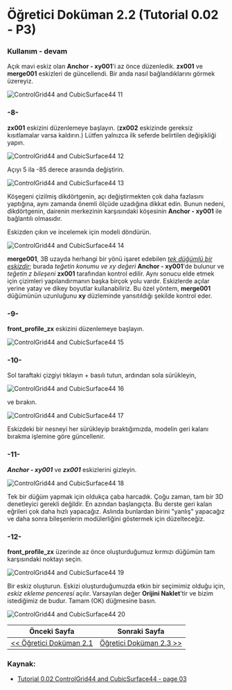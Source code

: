 # Öğretici Doküman 2.2 (Tutorial 0.02 - P3)

### Kullanım - devam

Açık mavi eskiz olan **Anchor - xy001**'i az önce düzenledik. **zx001** ve **merge001** eskizleri de güncellendi. Bir anda nasıl bağlandıklarını görmek üzereyiz.

![ControlGrid44 and CubicSurface44 11](https://raw.githubusercontent.com/edwardvmills/NURBSlib_EVM/master/Tutorial%20Models/ControlGridd44%20and%20CubicSurface44/ControlGrid44%20and%20CubicSurface44%2011.png)

### -8-

**zx001** eskizini düzenlemeye başlayın. (**zx002** eskizinde gereksiz kısıtlamalar varsa kaldırın.) Lütfen yalnızca ilk seferde belirtilen değişikliği yapın.

![ControlGrid44 and CubicSurface44 12](https://raw.githubusercontent.com/edwardvmills/NURBSlib_EVM/master/Tutorial%20Models/ControlGridd44%20and%20CubicSurface44/ControlGrid44%20and%20CubicSurface44%2012.png)

Açıyı 5 ila -85 derece arasında değiştirin.

![ControlGrid44 and CubicSurface44 13](https://raw.githubusercontent.com/edwardvmills/NURBSlib_EVM/master/Tutorial%20Models/ControlGridd44%20and%20CubicSurface44/ControlGrid44%20and%20CubicSurface44%2013.png)

Köşegeni çizilmiş dikdörtgenin, açı değiştirmekten çok daha fazlasını yaptığına, aynı zamanda önemli ölçüde uzadığına dikkat edin. Bunun nedeni, dikdörtgenin, dairenin merkezinin karşısındaki köşesinin **Anchor - xy001** ile bağlantılı olmasıdır.

Eskizden çıkın ve incelemek için modeli döndürün.

![ControlGrid44 and CubicSurface44 14](https://raw.githubusercontent.com/edwardvmills/NURBSlib_EVM/master/Tutorial%20Models/ControlGridd44%20and%20CubicSurface44/ControlGrid44%20and%20CubicSurface44%2014.png)

**merge001**, 3B uzayda herhangi bir yönü işaret edebilen <u>*tek düğümlü bir eskizdir*</u>; burada *teğetin konumu ve xy değeri* **Anchor - xy001**'de bulunur ve *teğetin z bileşeni* **zx001** tarafından kontrol edilir. Aynı sonucu elde etmek için çizimleri yapılandırmanın başka birçok yolu vardır. Eskizlerde açılar yerine yatay ve dikey boyutlar kullanabiliriz. Bu özel yöntem, **merge001** düğümünün uzunluğunu **xy** düzleminde yansıtıldığı şekilde kontrol eder.

### -9-

**front_profile_zx** eskizini düzenlemeye başlayın.

![ControlGrid44 and CubicSurface44 15](https://raw.githubusercontent.com/edwardvmills/NURBSlib_EVM/master/Tutorial%20Models/ControlGridd44%20and%20CubicSurface44/ControlGrid44%20and%20CubicSurface44%2015.png)

### -10-

Sol taraftaki çizgiyi tıklayın + basılı tutun, ardından sola sürükleyin,

![ControlGrid44 and CubicSurface44 16](https://raw.githubusercontent.com/edwardvmills/NURBSlib_EVM/master/Tutorial%20Models/ControlGridd44%20and%20CubicSurface44/ControlGrid44%20and%20CubicSurface44%2016.png)

ve bırakın.

![ControlGrid44 and CubicSurface44 17](https://raw.githubusercontent.com/edwardvmills/NURBSlib_EVM/master/Tutorial%20Models/ControlGridd44%20and%20CubicSurface44/ControlGrid44%20and%20CubicSurface44%2017.png)

Eskizdeki bir nesneyi her sürükleyip bıraktığımızda, modelin geri kalanı bırakma işlemine göre güncellenir.

### -11-

***Anchor - xy001*** ve ***zx001*** eskizlerini gizleyin.

![ControlGrid44 and CubicSurface44 18](https://raw.githubusercontent.com/edwardvmills/NURBSlib_EVM/master/Tutorial%20Models/ControlGridd44%20and%20CubicSurface44/ControlGrid44%20and%20CubicSurface44%2018.png)

Tek bir düğüm yapmak için oldukça çaba harcadık. Çoğu zaman, tam bir 3D denetleyici gerekli değildir. En azından başlangıçta. Bu derste geri kalan eğrileri çok daha hızlı yapacağız. Aslında bunlardan birini "yanlış" yapacağız ve daha sonra bileşenlerin modülerliğini göstermek için düzelteceğiz.

### -12-

**front_profile_zx** üzerinde az önce oluşturduğumuz kırmızı düğümün tam karşısındaki noktayı seçin.

![ControlGrid44 and CubicSurface44 19](https://raw.githubusercontent.com/edwardvmills/NURBSlib_EVM/master/Tutorial%20Models/ControlGridd44%20and%20CubicSurface44/ControlGrid44%20and%20CubicSurface44%2019.png)

Bir eskiz oluşturun. Eskizi oluşturduğumuzda etkin bir seçimimiz olduğu için, *eskiz ekleme penceresi* açılır. Varsayılan değer **Orijini Naklet**'tir ve bizim istediğimiz de budur. Tamam (OK) düğmesine basın.

![ControlGrid44 and CubicSurface44 20](https://raw.githubusercontent.com/edwardvmills/NURBSlib_EVM/master/Tutorial%20Models/ControlGridd44%20and%20CubicSurface44/ControlGrid44%20and%20CubicSurface44%2020.png)

| Önceki Sayfa                                                         | Sonraki Sayfa                |
| -------------------------------------------------------------------- | ---------------------------- |
| [<< Öğretici Doküman 2.1 ](egitim_2-1.md) | [Öğretici Doküman 2.3 >>](egitim_2-3.md) |

### Kaynak:

* [Tutorial 0.02 ControlGrid44 and CubicSurface44 - page 03](https://github.com/edwardvmills/NURBSlib_EVM/blob/gh-pages/Tutorial%200.02%20ControlGrid44%20and%20CubicSurface44%20-%20page%2003.md)
